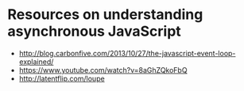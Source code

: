 # Resources on understanding asynchronous JavaScript
- http://blog.carbonfive.com/2013/10/27/the-javascript-event-loop-explained/
- https://www.youtube.com/watch?v=8aGhZQkoFbQ
- http://latentflip.com/loupe
